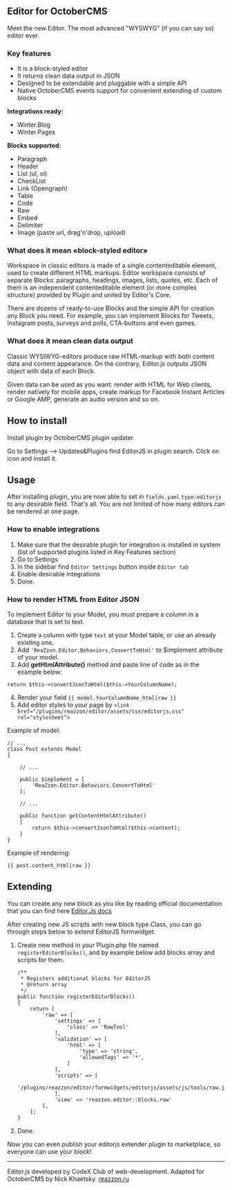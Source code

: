 ## **Editor for OctoberCMS**

Meet the new Editor. The most advanced "WYSWYG" (if you can say so) editor ever.

### **Key features**

- It is a block-styled editor
- It returns clean data output in JSON
- Designed to be extendable and pluggable with a simple API
- Native OctoberCMS events support for convenient extending of custom blocks

**Integrations ready:**
- Winter.Blog
- Winter.Pages

**Blocks supported:**
- Paragraph
- Header
- List (ul, ol)
- CheckList
- Link (Opengraph)
- Table
- Code
- Raw
- Embed
- Delimiter
- Image (paste url, drag'n'drop, upload)

### **What does it mean «block-styled editor»**

Workspace in classic editors is made of a single contenteditable element, used to create different HTML markups. Editor workspace consists of separate Blocks: paragraphs, headings, images, lists, quotes, etc. Each of them is an independent contenteditable element (or more complex structure) provided by Plugin and united by Editor's Core.

There are dozens of ready-to-use Blocks and the simple API for creation any Block you need. For example, you can implement Blocks for Tweets, Instagram posts, surveys and polls, CTA-buttons and even games.

### **What does it mean clean data output**

Classic WYSIWYG-editors produce raw HTML-markup with both content data and content appearance. On the contrary, Editor.js outputs JSON object with data of each Block.

Given data can be used as you want: render with HTML for Web clients, render natively for mobile apps, create markup for Facebook Instant Articles or Google AMP, generate an audio version and so on.

## **How to install**

Install plugin by OctoberCMS plugin updater.

Go to Settings –> Updates&Plugins find EditorJS in plugin search. Click on icon and install it.

## **Usage**

After installing plugin, you are now able to set in `fields.yaml`  `type:editorjs` to any desirable field. That's all.
You are not limited of how many editors can be rendered at one page.

### How to enable integrations

1. Make sure that the desirable plugin for integration is installed in system (list of supported plugins listed in Key Features section) 
2. Go to Settings
3. In the sidebar find `Editor Settings` button inside `Editor tab`
4. Enable desirable integrations
5. Done.

### How to render HTML from Editor JSON
To implement Editor to your Model, you must prepare a column in a database that is set to text.

1. Create a column with type `text` at your Model table, or use an already existing one.
2. Add `'ReaZzon.Editor.Behaviors.ConvertToHtml'` to $implement attribute of your model.
3. Add **get<YourColumnName>HtmlAttribute()** method and paste line of code as in the example below:
```
return $this->convertJsonToHtml($this->YourColumnName);
```
4. Render your field `{{ model.YourColumnName_html|raw }}`
5. Add editor styles to your page by `<link href="/plugins/reazzon/editor/assets/css/editorjs.css" rel="stylesheet">`

Example of model:
```
// ...
class Post extends Model
{

    // ...

    public $implement = [
        'ReaZzon.Editor.Behaviors.ConvertToHtml'
    ];

    // ...

    public function getContentHtmlAttribute()
    {
        return $this->convertJsonToHtml($this->content);
    }
}
```
Example of rendering:
```
{{ post.content_html|raw }}
```

## **Extending**

You can create any new block as you like by reading official documentation that you can find here [Editor.Js docs](https://editorjs.io/api)

After creating new JS scripts with new block type Class, you can go through steps below to extend EditorJS formwidget:
1. Create new method in your Plugin.php file named `registerEditorBlocks()`, and by example below add blocks array and scripts for them.
    ```
    /**
     * Registers additional blocks for EditorJS
     * @return array
     */
    public function registerEditorBlocks()
    {
        return [
            'raw' => [
                'settings' => [
                    'class' => 'RawTool'
                ],
                'validation' => [
                    'html' => [
                        'type' => 'string',
                        'allowedTags' => '*',
                    ]
                ],
                'scripts' => [
                    '/plugins/reazzon/editor/formwidgets/editorjs/assets/js/tools/raw.js',
                ],
                'view' => 'reazzon.editor::blocks.raw'
            ],
        ];
    }
    ```
2. Done.

Now you can even publish your editorjs extender plugin to marketplace, so everyone can use your block!

---

Editor.js developed by CodeX Club of web-development.
Adapted for OctoberCMS by Nick Khaetsky. [reazzon.ru](https://reazzon.ru)
